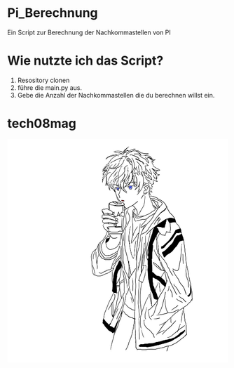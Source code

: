 # Pi_Berechnung
Ein Script zur Berechnung der Nachkommastellen von PI

# Wie nutzte ich das Script?
1. Resository clonen
2. führe die main.py aus.
3. Gebe die Anzahl der Nachkommastellen die du berechnen willst ein.


# tech08mag
<img src="https://github.com/Tech08mag/Tech08mag/blob/main/profile.jpeg" alt="Profile">
